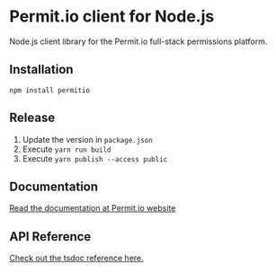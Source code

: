 # Permit.io client for Node.js

Node.js client library for the Permit.io full-stack permissions platform.

## Installation
```
npm install permitio
```

## Release

1. Update the version in `package.json`
2. Execute `yarn run build`
3. Execute `yarn publish --access public`

## Documentation

[Read the documentation at Permit.io website](https://docs.permit.io/sdk/nodejs/quickstart-nodejs#add-the-sdk-to-your-js-code)

## API Reference
[Check out the tsdoc reference here.](https://permitio.github.io/permit-node/classes/Permit.html)
